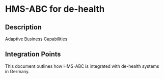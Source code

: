 # HMS-ABC for de-health

## Description

Adaptive Business Capabilities

## Integration Points

This document outlines how HMS-ABC is integrated with de-health systems in Germany.
